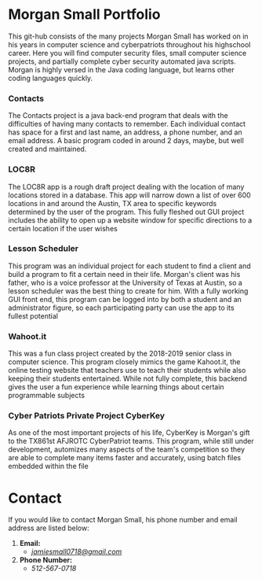 # Morgan Small Portfolio

  This git-hub consists of the many projects Morgan Small has worked on in his years in computer science and cyberpatriots throughout his highschool career. Here you will find computer security files, small computer science projects, and partially complete cyber security automated java scripts. Morgan is highly versed in the Java coding language, but learns other coding languages quickly.
  
  
### Contacts
   The Contacts project is a java back-end program that deals with the difficulties of having many contacts to remember. Each individual contact has space for a first and last name, an address, a phone number, and an email address. A basic program coded in around 2 days, maybe, but well created and maintained.
   
### LOC8R
   The LOC8R app is a rough draft project dealing with the location of many locations stored in a database. This app will narrow down a list of over 600 locations in and around the Austin, TX area to specific keywords determined by the user of the program. This fully fleshed out GUI project includes the ability to open up a website window for specific directions to a certain location if the user wishes
   
### Lesson Scheduler
   This program was an individual project for each student to find a client and build a program to fit a certain need in their life. Morgan's client was his father, who is a voice professor at the University of Texas at Austin, so a lesson scheduler was the best thing to create for him. With a fully working GUI front end, this program can be logged into by both a student and an administrator figure, so each participating party can use the app to its fullest potential
   
### Wahoot.it
   This was a fun class project created by the 2018-2019 senior class in computer science. This program closely mimics the game Kahoot.it, the online testing website that teachers use to teach their students while also keeping their students entertained. While not fully complete, this backend gives the user a fun experience while learning things about certain programmable subjects
   
### Cyber Patriots Private Project **CyberKey**
   As one of the most important projects of his life, CyberKey is Morgan's gift to the TX861st AFJROTC CyberPatriot teams. This program, while still under development, automizes many aspects of the team's competition so they are able to complete many items faster and accurately, using batch files embedded within the file
   


# Contact
  If you would like to contact Morgan Small, his phone number and email address are listed below:
  1. **Email:**
     - *jamiesmall0718@gmail.com*
  2. **Phone Number:**
     - *512-567-0718*
